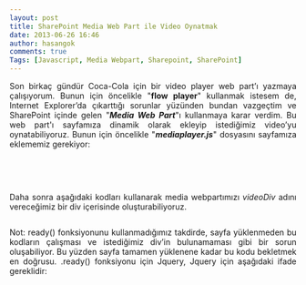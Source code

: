 ```yaml
---
layout: post
title: SharePoint Media Web Part ile Video Oynatmak
date: 2013-06-26 16:46
author: hasangok
comments: true
Tags: [Javascript, Media Webpart, Sharepoint, SharePoint]
---
```

<p style="text-align: justify;">Son birkaç gündür Coca-Cola için bir video player web part’ı yazmaya çalışıyorum. Bunun için öncelikle "<strong>flow player</strong>" kullanmak istesem de, Internet Explorer’da çıkarttığı sorunlar yüzünden bundan vazgeçtim ve SharePoint içinde gelen "<em><strong>Media Web Part</strong></em>"ı kullanmaya karar verdim. Bu web part'ı sayfamıza dinamik olarak ekleyip istediğimiz video’yu oynatabiliyoruz. Bunun için öncelikle "<em><strong>mediaplayer.js</strong></em>" dosyasını sayfamıza eklememiz gerekiyor:</p>

<pre class="brush: js;">

<script type="text/javascript" src="/_layouts/mediaplayer.js"></script>

</pre>
<p style="text-align: justify;">Daha sonra aşağıdaki kodları kullanarak media webpartımızı <em>videoDiv</em> adını vereceğimiz bir div içerisinde oluşturabiliyoruz.</p>

<pre class="brush: js;"><script type="text/javascript">
 $(document).ready(function () {
 var videoHolder = document.getElementById(‘videoDiv’);

mediaPlayer.createMediaPlayer(
 videoHolder, videoHolder.id, ’461px’, ’272px’,
 {
 displayMode: ‘Inline’,
 mediaTitle: ‘Başlık’,
 mediaSource: ‘Video URL’,
 previewImageSource: ”,
 autoPlay: false,
 loop: true,
 mediaFileExtensions: ‘wmv;wma;avi;mpg;mp3;’,
 silverlightMediaExtensions: ‘wmv;wma;mp3;’
 }
 );
 });

</script></pre>
<p style="text-align: justify;">Not: ready() fonksiyonunu kullanmadığımız takdirde, sayfa yüklenmeden bu kodların çalışması ve istediğimiz div’in bulunamaması gibi bir sorun oluşabiliyor. Bu yüzden sayfa tamamen yüklenene kadar bu kodu bekletmek en doğrusu. .ready() fonksiyonu için Jquery, Jquery için aşağıdaki ifade gereklidir:</p>

<pre class="brush: js;">

<script type="text/javascript" src="./path/jquery.min.js"></script>

</pre>
<p style="text-align: justify;"></p>
